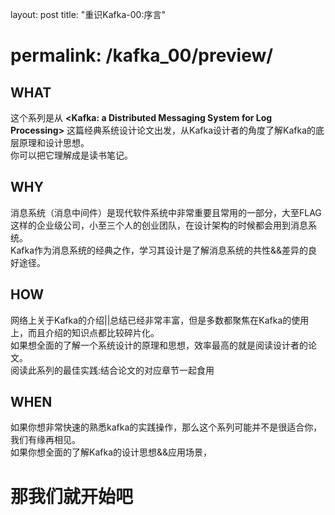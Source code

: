 layout: post
title: "重识Kafka-00:序言"

# permalink: /kafka_00/preview/

## WHAT
这个系列是从 **<Kafka: a Distributed Messaging System for Log Processing>** 这篇经典系统设计论文出发，从Kafka设计者的角度了解Kafka的底层原理和设计思想。  
你可以把它理解成是读书笔记。
## WHY
消息系统（消息中间件）是现代软件系统中非常重要且常用的一部分，大至FLAG这样的企业级公司，小至三个人的创业团队，在设计架构的时候都会用到消息系统。  
Kafka作为消息系统的经典之作，学习其设计是了解消息系统的共性&&差异的良好途径。  
## HOW
网络上关于Kafka的介绍||总结已经非常丰富，但是多数都聚焦在Kafka的使用上，而且介绍的知识点都比较碎片化。  
如果想全面的了解一个系统设计的原理和思想，效率最高的就是阅读设计者的论文。  
阅读此系列的最佳实践:结合论文的对应章节一起食用
## WHEN
如果你想非常快速的熟悉kafka的实践操作，那么这个系列可能并不是很适合你，我们有缘再相见。  
如果你想全面的了解Kafka的设计思想&&应用场景，

# 那我们就开始吧

